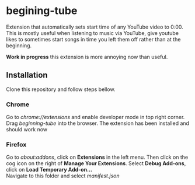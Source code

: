 # begining-tube

Extension that automatically sets start time of any YouTube video to 0:00. This is mostly useful when listening to music via YouTube, give youtube likes to sometimes start songs in time you left them off rather than at the beginning.

**Work in progress** this extension is more annoying now than useful.

## Installation

Clone this repository and follow steps bellow.

### Chrome

Go to *chrome://extensions* and enable developer mode in top right corner.
Drag *beginning-tube* into the browser.
The extension has been installed and should work now

### Firefox

Go to *about:addons*, click on **Extensions** in the left menu. Then click on the cog icon on the right of **Manage Your Extensions**.
Select **Debug Add-ons**, click on **Load Temporary Add-on...**\
Navigate to this folder and select *manifest.json*
